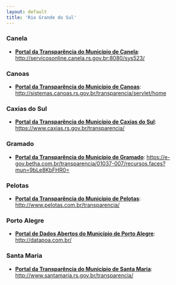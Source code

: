 ```yaml
---
layout: default
title: 'Rio Grande do Sul'
---
```


### Canela

- **[Portal da Transparência do Município de Canela](http://servicosonline.canela.rs.gov.br:8080/sys523/)**: http://servicosonline.canela.rs.gov.br:8080/sys523/

### Canoas

- **[Portal da Transparência do Município de Canoas](http://sistemas.canoas.rs.gov.br/transparencia/servlet/home)**: http://sistemas.canoas.rs.gov.br/transparencia/servlet/home

### Caxias do Sul

- **[Portal da Transparência do Município de Caxias do Sul](https://www.caxias.rs.gov.br/transparencia/)**: https://www.caxias.rs.gov.br/transparencia/

### Gramado

- **[Portal da Transparência do Município de Gramado](https://e-gov.betha.com.br/transparencia/01037-007/recursos.faces?mun=9bLe8KbFHR0=)**: https://e-gov.betha.com.br/transparencia/01037-007/recursos.faces?mun=9bLe8KbFHR0=

### Pelotas

- **[Portal da Transparência do Município de Pelotas](http://www.pelotas.com.br/transparencia/)**: http://www.pelotas.com.br/transparencia/

### Porto Alegre

- **[Portal de Dados Abertos do Município de Porto Alegre](http://datapoa.com.br/)**: http://datapoa.com.br/

### Santa Maria

- **[Portal da Transparência do Município de Santa Maria](http://www.santamaria.rs.gov.br/transparencia/)**: http://www.santamaria.rs.gov.br/transparencia/

